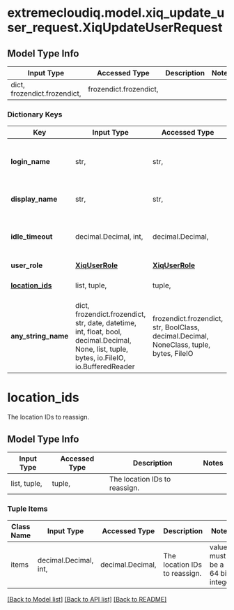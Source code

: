 # extremecloudiq.model.xiq_update_user_request.XiqUpdateUserRequest

## Model Type Info
Input Type | Accessed Type | Description | Notes
------------ | ------------- | ------------- | -------------
dict, frozendict.frozendict,  | frozendict.frozendict,  |  | 

### Dictionary Keys
Key | Input Type | Accessed Type | Description | Notes
------------ | ------------- | ------------- | ------------- | -------------
**login_name** | str,  | str,  | Login name, i.e. username or login Email | [optional] 
**display_name** | str,  | str,  | The user name to display | [optional] 
**idle_timeout** | decimal.Decimal, int,  | decimal.Decimal,  | The idle timeout in minutes. | [optional] value must be a 32 bit integer
**user_role** | [**XiqUserRole**](XiqUserRole.md) | [**XiqUserRole**](XiqUserRole.md) |  | [optional] 
**[location_ids](#location_ids)** | list, tuple,  | tuple,  | The location IDs to reassign. | [optional] 
**any_string_name** | dict, frozendict.frozendict, str, date, datetime, int, float, bool, decimal.Decimal, None, list, tuple, bytes, io.FileIO, io.BufferedReader | frozendict.frozendict, str, BoolClass, decimal.Decimal, NoneClass, tuple, bytes, FileIO | any string name can be used but the value must be the correct type | [optional]

# location_ids

The location IDs to reassign.

## Model Type Info
Input Type | Accessed Type | Description | Notes
------------ | ------------- | ------------- | -------------
list, tuple,  | tuple,  | The location IDs to reassign. | 

### Tuple Items
Class Name | Input Type | Accessed Type | Description | Notes
------------- | ------------- | ------------- | ------------- | -------------
items | decimal.Decimal, int,  | decimal.Decimal,  | The location IDs to reassign. | value must be a 64 bit integer

[[Back to Model list]](../../README.md#documentation-for-models) [[Back to API list]](../../README.md#documentation-for-api-endpoints) [[Back to README]](../../README.md)

